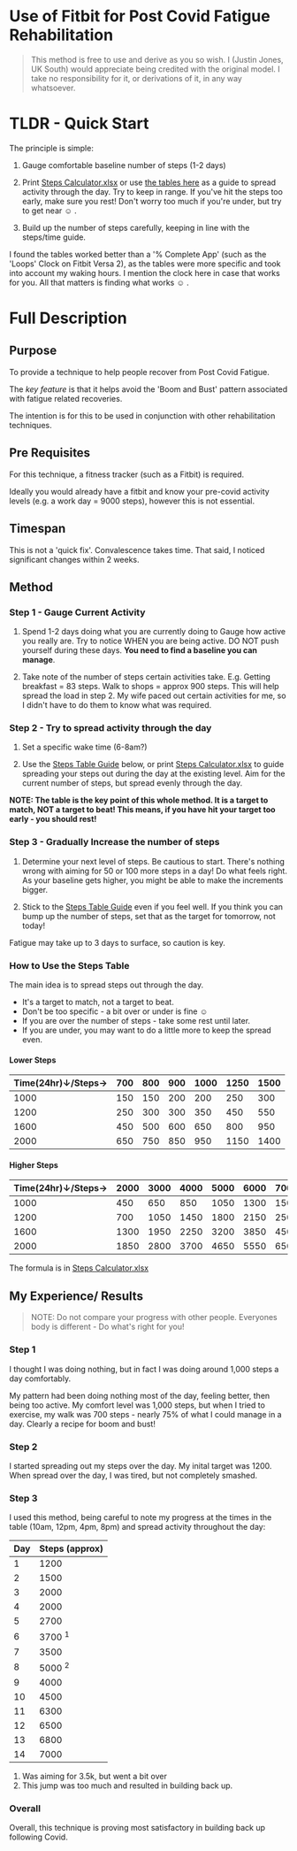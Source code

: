 # Use of Fitbit for Post Covid Fatigue Rehabilitation

> This method is free to use and derive as you so wish. I (Justin Jones, UK South) would appreciate being credited with the original model. I take no responsibility for it, or derivations of it, in any way whatsoever.


# TLDR - Quick Start

The principle is simple:

1. Gauge comfortable baseline number of steps (1-2 days)
2. Print [Steps Calculator.xlsx](https://github.com/JsAndDotNet/Fitbit/blob/main/Steps%20Calculator.xlsx) or use [the tables here](#how-to-use-the-steps-table) as a guide to spread activity through the day. Try to keep in range. If you've hit the steps too early, make sure you rest! Don't worry too much if you're under, but try to get near :relaxed: . 

3. Build up the number of steps carefully, keeping in line with the steps/time guide.

I found the tables worked better than a '% Complete App' (such as the 'Loops' Clock on Fitbit Versa 2), as the tables were more specific and took into account my waking hours. I mention the clock here in case that works for you. All that matters is finding what works :relaxed: .

# Full Description

## Purpose

To provide a technique to help people recover from Post Covid Fatigue. 

The *key feature* is that it helps avoid the 'Boom and Bust' pattern associated with fatigue related recoveries.

The intention is for this to be used in conjunction with other rehabilitation techniques.

## Pre Requisites

For this technique, a fitness tracker (such as a Fitbit) is required.

Ideally you would already have a fitbit and know your pre-covid activity levels (e.g. a work day = 9000 steps), however this is not essential.

## Timespan

This is not a 'quick fix'. Convalescence takes time. That said, I noticed significant changes within 2 weeks.

## Method

### Step 1 - Gauge Current Activity

1. Spend 1-2 days doing what you are currently doing to Gauge how active you really are. Try to notice WHEN you are being active. DO NOT push yourself during these days. **You need to find a baseline you can manage**.

2. Take note of the number of steps certain activities take. E.g. Getting breakfast = 83 steps. Walk to shops = approx 900 steps. This will help spread the load in step 2. My wife paced out certain activities for me, so I didn't have to do them to know what was required.


### Step 2 - Try to spread activity through the day

1. Set a specific wake time (6-8am?)

2. Use the [Steps Table Guide](#how-to-use-the-steps-table) below, or print [Steps Calculator.xlsx](https://github.com/JsAndDotNet/Fitbit/blob/main/Steps%20Calculator.xlsx) to guide spreading your steps out during the day at the existing level. Aim for the current number of steps, but spread evenly through the day.

**NOTE: The table is the key point of this whole method. It is a target to match, NOT a target to beat! This means, if you have hit your target too early - you should rest!** 


### Step 3 - Gradually Increase the number of steps

1. Determine your next level of steps. Be cautious to start. There's nothing wrong with aiming for 50 or 100 more steps in a day! Do what feels right. As your baseline gets higher, you might be able to make the increments bigger.

2. Stick to the [Steps Table Guide](#how-to-use-the-steps-table) even if you feel well. If you think you can bump up the number of steps, set that as the target for tomorrow, not today! 

Fatigue may take up to 3 days to surface, so caution is key. 

### How to Use the Steps Table

The main idea is to spread steps out through the day.


- It's a target to match, not a target to beat.
- Don't be too specific - a bit over or under is fine :relaxed:
- If you are over the number of steps - take some rest until later.
- If you are under, you may want to do a little more to keep the spread even.


#### Lower Steps


|Time(24hr)&darr;/Steps&rarr; | 700 | 800 | 900 | 1000 | 1250 | 1500 |
| ----                        | --- | --- | --- | --- | --- | --- |
| 1000                        | 150 | 150 | 200 | 200 | 250 | 300 |
| 1200                        | 250 | 300 | 300 | 350 | 450 | 550 |
| 1600                        | 450 | 500 | 600 | 650 | 800 | 950 |
| 2000                        | 650 | 750 | 850 | 950 | 1150 | 1400 |
 

#### Higher Steps

|Time(24hr)&darr;/Steps&rarr; | 2000 | 3000 | 4000 | 5000 | 6000 | 7000 |8000  |9000  |10000 | 11000 |
| ----                        | ---  | ---  | ---  | ---  | ---  | ---  | ---  | ---  | ---  | ---  |
| 1000                        | 450  | 650  | 850  | 1050 | 1300 | 1500 | 1700 | 1950 | 2150 | 2350 |
| 1200                        | 700  | 1050 | 1450 | 1800 | 2150 | 2500 | 2850 | 3200 | 3350 | 3950 |
| 1600                        | 1300 | 1950 | 2250 | 3200 | 3850 | 4500 | 5150 | 5800 | 6450 | 7050 |
| 2000                        | 1850 | 2800 | 3700 | 4650 | 5550 | 6500 | 8350 | 8350 | 9300 | 10200 |



The formula is in [Steps Calculator.xlsx](https://github.com/JsAndDotNet/Fitbit/blob/main/Steps%20Calculator.xlsx)




## My Experience/ Results

> NOTE: Do not compare your progress with other people. Everyones body is different - Do what's right for you!

### Step 1

I thought I was doing nothing, but in fact I was doing around 1,000 steps a day comfortably. 

My pattern had been doing nothing most of the day, feeling better, then being too active. My comfort level was 1,000 steps, but when I tried to exercise, my walk was 700 steps - nearly 75% of what I could manage in a day. Clearly a recipe for boom and bust!

### Step 2

I started spreading out my steps over the day. My inital target was 1200. When spread over the day, I was tired, but not completely smashed.

### Step 3

I used this method, being careful to note my progress at the times in the table (10am, 12pm, 4pm, 8pm) and spread activity throughout the day:

| Day  | Steps (approx) |
| ---- | ----- |
| 1    | 1200  |
| 2    | 1500  |
| 3    | 2000  |
| 4    | 2000  |
| 5    | 2700  |
| 6    | 3700 <sup>1</sup>|
| 7    | 3500  |
| 8    | 5000 <sup>2</sup>|
| 9    | 4000  |
| 10    | 4500  |
| 11    | 6300  |
| 12   | 6500  |
| 13   | 6800  |
| 14   | 7000  |

1. Was aiming for 3.5k, but went a bit over
2. This jump was too much and resulted in building back up.


### Overall

Overall, this technique is proving most satisfactory in building back up following Covid.
